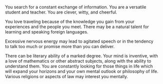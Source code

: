 You search for a constant exchange of information. You are a versatile student and teacher. You are clever, witty, and cheerful.

You love traveling because of the knowledge you gain from your experiences and the people you meet. There may be a natural talent for learning and speaking foreign languages.

Excessive nervous energy may lead to agitated speech or in the tendency to talk too much or promise more than you can deliver.

There can be literary ability of a marked degree. Your mind is inventive, with a love of mathematics or other abstract subjects, along with the ability to understand them. You are constantly looking for those things in life which will expand your horizons and your own mental outlook or philosophy of life. Various religions or aspects of law may interest you mentally.